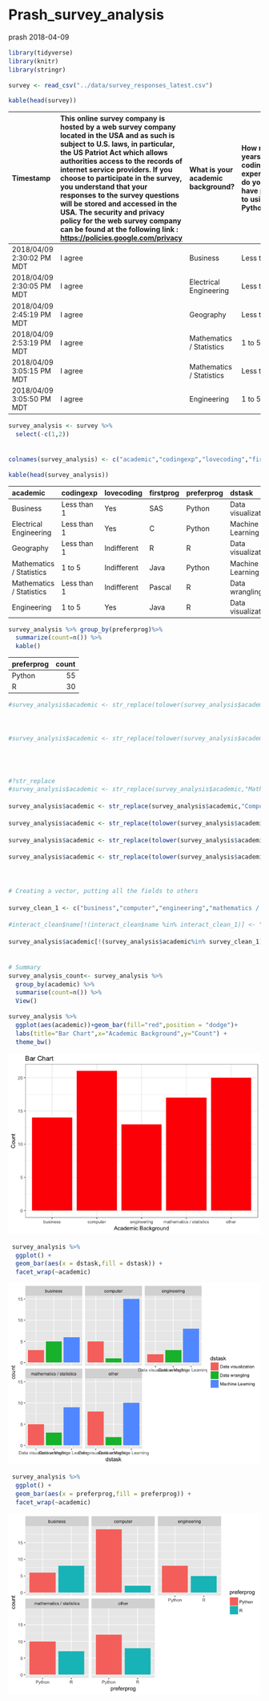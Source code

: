 Prash\_survey\_analysis
================
prash
2018-04-09

``` r
library(tidyverse)
library(knitr)
library(stringr)
```

``` r
survey <- read_csv("../data/survey_responses_latest.csv")
```

``` r
kable(head(survey))
```

| Timestamp                 | This online survey company is hosted by a web survey company located in the USA and as such is subject to U.S. laws, in particular, the US Patriot Act which allows authorities access to the records of internet service providers. If you choose to participate in the survey, you understand that your responses to the survey questions will be stored and accessed in the USA. The security and privacy policy for the web survey company can be found at the following link : <https://policies.google.com/privacy> | What is your academic background? | How many years of coding experience do you have prior to using Python/R? | Do you enjoy/love coding? | Which programming language did you learn first? | Which of the following programming languages do you prefer more? | What is your favorite data science task? | How many programming languages do you use actively? |
|:--------------------------|:--------------------------------------------------------------------------------------------------------------------------------------------------------------------------------------------------------------------------------------------------------------------------------------------------------------------------------------------------------------------------------------------------------------------------------------------------------------------------------------------------------------------------|:----------------------------------|:-------------------------------------------------------------------------|:--------------------------|:------------------------------------------------|:-----------------------------------------------------------------|:-----------------------------------------|:----------------------------------------------------|
| 2018/04/09 2:30:02 PM MDT | I agree                                                                                                                                                                                                                                                                                                                                                                                                                                                                                                                   | Business                          | Less than 1                                                              | Yes                       | SAS                                             | Python                                                           | Data visualization                       | 3                                                   |
| 2018/04/09 2:30:05 PM MDT | I agree                                                                                                                                                                                                                                                                                                                                                                                                                                                                                                                   | Electrical Engineering            | Less than 1                                                              | Yes                       | C                                               | Python                                                           | Machine Learning                         | 3                                                   |
| 2018/04/09 2:45:19 PM MDT | I agree                                                                                                                                                                                                                                                                                                                                                                                                                                                                                                                   | Geography                         | Less than 1                                                              | Indifferent               | R                                               | R                                                                | Data visualization                       | 2                                                   |
| 2018/04/09 2:53:19 PM MDT | I agree                                                                                                                                                                                                                                                                                                                                                                                                                                                                                                                   | Mathematics / Statistics          | 1 to 5                                                                   | Indifferent               | Java                                            | Python                                                           | Machine Learning                         | 2                                                   |
| 2018/04/09 3:05:15 PM MDT | I agree                                                                                                                                                                                                                                                                                                                                                                                                                                                                                                                   | Mathematics / Statistics          | Less than 1                                                              | Indifferent               | Pascal                                          | R                                                                | Data wrangling                           | 2                                                   |
| 2018/04/09 3:05:50 PM MDT | I agree                                                                                                                                                                                                                                                                                                                                                                                                                                                                                                                   | Engineering                       | 1 to 5                                                                   | Yes                       | Java                                            | R                                                                | Data visualization                       | 2                                                   |

``` r
survey_analysis <- survey %>% 
  select(-c(1,2)) 


colnames(survey_analysis) <- c("academic","codingexp","lovecoding","firstprog","preferprog","dstask","noofprog")
```

``` r
kable(head(survey_analysis))
```

| academic                 | codingexp   | lovecoding  | firstprog | preferprog | dstask             | noofprog |
|:-------------------------|:------------|:------------|:----------|:-----------|:-------------------|:---------|
| Business                 | Less than 1 | Yes         | SAS       | Python     | Data visualization | 3        |
| Electrical Engineering   | Less than 1 | Yes         | C         | Python     | Machine Learning   | 3        |
| Geography                | Less than 1 | Indifferent | R         | R          | Data visualization | 2        |
| Mathematics / Statistics | 1 to 5      | Indifferent | Java      | Python     | Machine Learning   | 2        |
| Mathematics / Statistics | Less than 1 | Indifferent | Pascal    | R          | Data wrangling     | 2        |
| Engineering              | 1 to 5      | Yes         | Java      | R          | Data visualization | 2        |

``` r
survey_analysis %>% group_by(preferprog)%>% 
  summarize(count=n()) %>% 
  kable()
```

| preferprog |  count|
|:-----------|------:|
| Python     |     55|
| R          |     30|

``` r
#survey_analysis$academic <- str_replace(tolower(survey_analysis$academic),c(".*econ.*",".*fin.*",".*business.*"),"Business")



#survey_analysis$academic <- str_replace(tolower(survey_analysis$academic),c(".*econ.*",".*fin.*",".*business.*"),"Business")




#?str_replace
#survey_analysis$academic <- str_replace(survey_analysis$academic,"Mathematics / Statistics","Math & Stats")

survey_analysis$academic <- str_replace(survey_analysis$academic,"Computer Science / Computer Engineering","computer")

survey_analysis$academic <- str_replace(tolower(survey_analysis$academic),".*econ.*","business")

survey_analysis$academic <- str_replace(tolower(survey_analysis$academic),".*busi.*","business")

survey_analysis$academic <- str_replace(tolower(survey_analysis$academic),".*eng.*","engineering")



# Creating a vector, putting all the fields to others 

survey_clean_1 <- c("business","computer","engineering","mathematics / statistics")

#interact_clean$name[!(interact_clean$name %in% interact_clean_1)] <- "other"

survey_analysis$academic[!(survey_analysis$academic%in% survey_clean_1)] <- "other"


# Summary 
survey_analysis_count<- survey_analysis %>% 
  group_by(academic) %>% 
  summarise(count=n()) %>% 
  View()
```

``` r
survey_analysis %>% 
  ggplot(aes(academic))+geom_bar(fill="red",position = "dodge")+
  labs(title="Bar Chart",x="Academic Background",y="Count") +
  theme_bw()
```

![](prash_eda_files/figure-markdown_github/unnamed-chunk-7-1.png)

``` r
 survey_analysis %>% 
  ggplot() +
  geom_bar(aes(x = dstask,fill = dstask)) +
  facet_wrap(~academic) 
```

![](prash_eda_files/figure-markdown_github/unnamed-chunk-8-1.png)

``` r
 survey_analysis %>% 
  ggplot() +
  geom_bar(aes(x = preferprog,fill = preferprog)) +
  facet_wrap(~academic) 
```

![](prash_eda_files/figure-markdown_github/unnamed-chunk-9-1.png)
